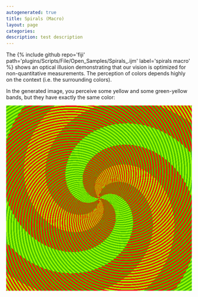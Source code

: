 ```yaml
---
autogenerated: true
title: Spirals (Macro)
layout: page
categories: 
description: test description
---
```


The {% include github repo='fiji' path='plugins/Scripts/File/Open\_Samples/Spirals\_.ijm' label='spirals macro' %} shows an optical illusion demonstrating that our vision is optimized for non-quantitative measurements. The perception of colors depends highly on the context (i.e. the surrounding colors).

In the generated image, you perceive some yellow and some green-yellow bands, but they have exactly the same color:

![](/media/SpiralsRGY.png "SpiralsRGY.png")

